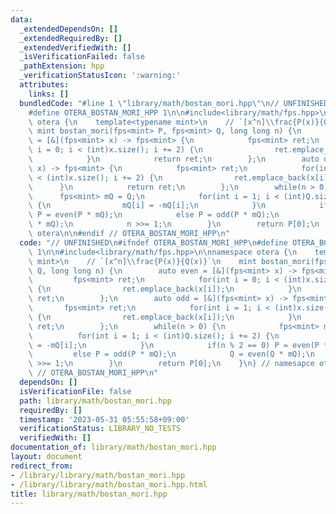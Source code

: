 ```yaml
---
data:
  _extendedDependsOn: []
  _extendedRequiredBy: []
  _extendedVerifiedWith: []
  _isVerificationFailed: false
  _pathExtension: hpp
  _verificationStatusIcon: ':warning:'
  attributes:
    links: []
  bundledCode: "#line 1 \"library/math/bostan_mori.hpp\"\n// UNFINISHED\n#ifndef OTERA_BOSTAN_MORI_HPP\n\
    #define OTERA_BOSTAN_MORI_HPP 1\n\n#include<library/math/fps.hpp>\n\nnamespace\
    \ otera {\n    template<typename mint>\n    // `[x^n]\\frac{P(x)}{Q(x)}`\n   \
    \ mint bostan_mori(fps<mint> P, fps<mint> Q, long long n) {\n        auto even\
    \ = [&](fps<mint> x) -> fps<mint> {\n            fps<mint> ret;\n            for(int\
    \ i = 0; i < (int)x.size(); i += 2) {\n                ret.emplace_back(x[i]);\n\
    \            }\n            return ret;\n        };\n        auto odd = [&](fps<mint>\
    \ x) -> fps<mint> {\n            fps<mint> ret;\n            for(int i = 1; i\
    \ < (int)x.size(); i += 2) {\n                ret.emplace_back(x[i]);\n      \
    \      }\n            return ret;\n        };\n        while(n > 0) {\n      \
    \      fps<mint> mQ = Q;\n            for(int i = 1; i < (int)Q.size(); i += 2)\
    \ {\n                mQ[i] = -mQ[i];\n            }\n            if(n % 2 == 0)\
    \ P = even(P * mQ);\n            else P = odd(P * mQ);\n            Q = even(Q\
    \ * mQ);\n            n >>= 1;\n        }\n        return P[0];\n    }\n} // namesapce\
    \ otera\n\n#endif // OTERA_BOSTAN_MORI_HPP\n"
  code: "// UNFINISHED\n#ifndef OTERA_BOSTAN_MORI_HPP\n#define OTERA_BOSTAN_MORI_HPP\
    \ 1\n\n#include<library/math/fps.hpp>\n\nnamespace otera {\n    template<typename\
    \ mint>\n    // `[x^n]\\frac{P(x)}{Q(x)}`\n    mint bostan_mori(fps<mint> P, fps<mint>\
    \ Q, long long n) {\n        auto even = [&](fps<mint> x) -> fps<mint> {\n   \
    \         fps<mint> ret;\n            for(int i = 0; i < (int)x.size(); i += 2)\
    \ {\n                ret.emplace_back(x[i]);\n            }\n            return\
    \ ret;\n        };\n        auto odd = [&](fps<mint> x) -> fps<mint> {\n     \
    \       fps<mint> ret;\n            for(int i = 1; i < (int)x.size(); i += 2)\
    \ {\n                ret.emplace_back(x[i]);\n            }\n            return\
    \ ret;\n        };\n        while(n > 0) {\n            fps<mint> mQ = Q;\n  \
    \          for(int i = 1; i < (int)Q.size(); i += 2) {\n                mQ[i]\
    \ = -mQ[i];\n            }\n            if(n % 2 == 0) P = even(P * mQ);\n   \
    \         else P = odd(P * mQ);\n            Q = even(Q * mQ);\n            n\
    \ >>= 1;\n        }\n        return P[0];\n    }\n} // namesapce otera\n\n#endif\
    \ // OTERA_BOSTAN_MORI_HPP\n"
  dependsOn: []
  isVerificationFile: false
  path: library/math/bostan_mori.hpp
  requiredBy: []
  timestamp: '2023-05-31 05:55:58+09:00'
  verificationStatus: LIBRARY_NO_TESTS
  verifiedWith: []
documentation_of: library/math/bostan_mori.hpp
layout: document
redirect_from:
- /library/library/math/bostan_mori.hpp
- /library/library/math/bostan_mori.hpp.html
title: library/math/bostan_mori.hpp
---
```

